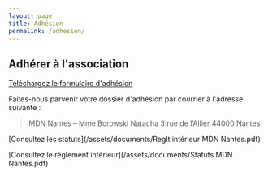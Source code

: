 ```yaml
---
layout: page
title: Adhésion
permalink: /adhesion/
---
```


## Adhérer à l'association

[Téléchargez le formulaire d'adhésion](/assets/documents/bulletin_adhesion.pdf)

Faites-nous parvenir votre dossier d'adhésion par courrier à l'adresse suivante :

> MDN Nantes – Mme Borowski Natacha
> 3 rue de l’Allier
> 44000 Nantes


[Consultez les statuts](/assets/documents/Reglt intérieur MDN Nantes.pdf)

[Consultez le règlement intérieur](/assets/documents/Statuts MDN Nantes.pdf)
